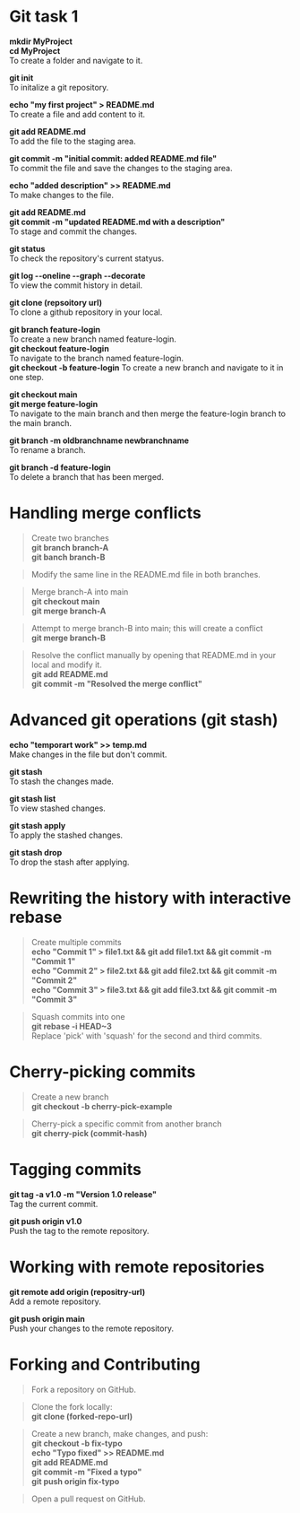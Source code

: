 # Git task 1

**mkdir MyProject**  
**cd MyProject**  
To create a folder and navigate to it.

**git init**  
To initalize a git repository.

**echo "my first project" > README.md**  
To create a file and add content to it.

**git add README.md**  
To add the file to the staging area.

**git commit -m "initial commit: added README.md file"**  
To commit the file and save the changes to the staging area.

**echo "added description" >> README.md**  
To make changes to the file.

**git add README.md**  
**git commit -m "updated README.md with a description"**  
To stage and commit the changes.

**git status**  
To check the repository's current statyus.

**git log --oneline --graph --decorate**  
To view the commit history in detail.

**git clone (repsoitory url)**  
To clone a github repository in your local.

**git branch feature-login**  
To create a new branch named feature-login.  
**git checkout feature-login**  
To navigate to the branch named feature-login.  
**git checkout -b feature-login**
To create a new branch and navigate to it in one step.

**git checkout main**  
**git merge feature-login**  
To navigate to the main branch and then merge the feature-login branch to the main branch.

**git branch -m oldbranchname newbranchname**  
To rename a branch.

**git branch -d feature-login**  
To delete a branch that has been merged.

# Handling merge conflicts

> Create two branches  
**git branch branch-A**  
**git banch branch-B**

> Modify the same line in the README.md file in both branches.

> Merge branch-A into main  
**git checkout main**  
**git merge branch-A**

> Attempt to merge branch-B into main; this will create a conflict  
**git merge branch-B**

> Resolve the conflict manually by opening that README.md in your local and modify it.  
**git add README.md**  
**git commit -m "Resolved the merge conflict"**

# Advanced git operations (git stash)

**echo "temporart work" >> temp.md**  
Make changes in the file but don't commit.

**git stash**  
To stash the changes made.

**git stash list**  
To view stashed changes.

**git stash apply**  
To apply the stashed changes.

**git stash drop**  
To drop the stash after applying.

# Rewriting the history with interactive rebase

> Create multiple commits  
**echo "Commit 1" > file1.txt && git add file1.txt && git commit -m "Commit 1"**  
**echo "Commit 2" > file2.txt && git add file2.txt && git commit -m "Commit 2"**  
**echo "Commit 3" > file3.txt && git add file3.txt && git commit -m "Commit 3"**

> Squash commits into one  
**git rebase -i HEAD~3**  
Replace 'pick' with 'squash' for the second and third commits.

# Cherry-picking commits

> Create a new branch  
**git checkout -b cherry-pick-example**

> Cherry-pick a specific commit from another branch  
**git cherry-pick (commit-hash)**

# Tagging commits

**git tag -a v1.0 -m "Version 1.0 release"**  
Tag the current commit.

**git push origin v1.0**  
Push the tag to the remote repository.

# Working with remote repositories

**git remote add origin (repositry-url)**  
Add a remote repository.

**git push origin main**  
Push your changes to the remote repository.

# Forking and Contributing

> Fork a repository on GitHub.

> Clone the fork locally:  
**git clone (forked-repo-url)**

> Create a new branch, make changes, and push:  
**git checkout -b fix-typo**  
**echo "Typo fixed" >> README.md**  
**git add README.md**  
**git commit -m "Fixed a typo"**  
**git push origin fix-typo**

> Open a pull request on GitHub.